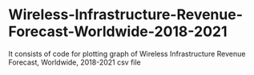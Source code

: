 # Wireless-Infrastructure-Revenue-Forecast-Worldwide-2018-2021
It consists of code for plotting graph of Wireless Infrastructure Revenue Forecast, Worldwide, 2018-2021 csv file
